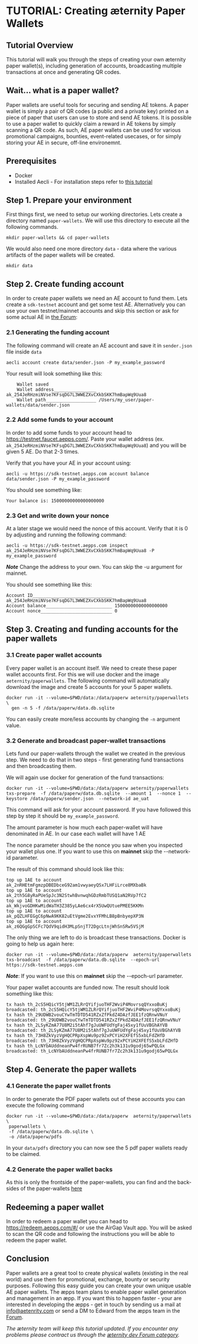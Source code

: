 # TUTORIAL: Creating æternity Paper Wallets

## Tutorial Overview
This tutorial will walk you through the steps of creating your own æternity paper wallet(s), including generation of accounts, broadcasting multiple transactions at once and generating QR codes.

## Wait... what is a paper wallet?
Paper wallets are useful tools for securing and sending AE tokens. A paper wallet is simply a pair of QR codes (a public and a private key) printed on a piece of paper that users can use to store and send AE tokens. It is possible to use a paper wallet to quickly claim a reward in AE tokens by simply scanning a QR code. As such, AE paper wallets can be used for various promotional campaigns, bounties, event-related usecases, or for simply storing your AE in secure, off-line environemnt.

## Prerequisites
- Docker
- Installed Aecli - For installation steps refer to [this tutorial](account-creation-in-ae-cli.md#installing-aecli)

## Step 1. Prepare your environment

First things first, we need to setup our working directories. Lets create a directory named `paper-wallets`. We will use this directory to execute all the following commands.
```
mkdir paper-wallets && cd paper-wallets
```

We would also need one more directory `data` - data where the various artifacts of the paper wallets will be created.
```
mkdir data
```

## Step 2. Create funding account
In order to create paper wallets we need an AE account to fund them. Lets create a `sdk-testnet` account and get some test AE. Alternatively you can use your own testnet/mainnet accounts and skip this section or ask for some actual AE in [the Forum](https://forum.aeternity.com/t/get-some-aettos-for-testing-purposes/1754): 

### 2.1 Generating the funding account
The following command will create an AE account and save it in `sender.json` file inside `data`
```
aecli account create data/sender.json -P my_example_password
```

Your result will look something like this:
```
    Wallet saved
    Wallet address________________ ak_254JeRHzmiNVse7KFsqDG7L3WWEZXvCXkbSKK7hmBapWq9Uua8
    Wallet path___________________ /Users/my_user/paper-wallets/data/sender.json
```

### 2.2 Add some funds to your account
In order to add some funds to your account head to https://testnet.faucet.aepps.com/. Paste your wallet address (ex. `ak_254JeRHzmiNVse7KFsqDG7L3WWEZXvCXkbSKK7hmBapWq9Uua8`) and you will be given 5 AE. Do that 2-3 times.

Verify that you have your AE in your account using:
```
aecli -u https://sdk-testnet.aepps.com account balance data/sender.json -P my_example_password
```

You should see something like:
```
Your balance is: 15000000000000000000
```

### 2.3 Get and write down your nonce
At a later stage we would need the nonce of this account. Verify that it is 0 by adjusting and running the following command:
```
aecli -u https://sdk-testnet.aepps.com inspect ak_254JeRHzmiNVse7KFsqDG7L3WWEZXvCXkbSKK7hmBapWq9Uua8 -P my_example_password
```

***Note*** Change the address to your own. You can skip the -u argument for mainnet.

You should see something like this:
```
Account ID______________________________ ak_254JeRHzmiNVse7KFsqDG7L3WWEZXvCXkbSKK7hmBapWq9Uua8
Account balance_________________________ 15000000000000000000
Account nonce___________________________ 0
```

## Step 3. Creating and funding accounts for the paper wallets
### 3.1 Create paper wallet accounts
Every paper wallet is an account itself. We need to create these paper wallet accounts first. For this we will use docker and the image `aeternity/paperwallets`. The following command will automatically download the image and create 5 accounts for your 5 paper wallets.

```
docker run -it --volume=$PWD/data:/data/paperw aeternity/paperwallets \
  gen -n 5 -f /data/paperw/data.db.sqlite
```

You can easily create more/less accounts by changing the `-n` argument value.

### 3.2 Generate and broadcast paper-wallet transactions
Lets fund our paper-wallets through the wallet we created in the previous step. We need to do that in two steps - first generating fund transactions and then broadcasting them.

We will again use docker for generation of the fund transactions:
```
docker run -it --volume=$PWD/data:/data/paperw aeternity/paperwallets  txs-prepare  -f /data/paperw/data.db.sqlite  --amount 1  --nonce 1  --keystore /data/paperw/sender.json  --network-id ae_uat
```

This command will ask for your account password. If you have followed this step by step it should be `my_example_password`.

The amount parameter is how much each paper-wallet will have denominated in AE. In our case each wallet will have 1 AE

The nonce parameter should be the nonce you saw when you inspected your wallet plus one. If you want to use this on **mainnet** skip the --network-id parameter.

The result of this command should look like this:
```
top up 1AE to account ak_2nRHEtmFgmzpDBEDbceG92am1vwyaeyQSx7LHFiLrce8MXbaBk
top up 1AE to account ak_2th5G8yRaPUeSpJc3N2StwhBvnwqhGDzRmbTUSQ1aN2RVp7fC2
top up 1AE to account ak_WkjvoGDHKwMidWaTH3Z385yLAe6cx4rX5UwQUtuePMEE5KKMn
top up 1AE to account ak_pQZLHFEGgC6pNwA9KK82uEtVgme2EvxYFMhLB8pBnbyepXP3N
top up 1AE to account ak_z6QGgGpSCFc7QdV9qidH3MLpSnjT72DgcLtnjWhSnSRw5VSjM
```

The only thing we are left to do is broadcast these transactions. Docker is going to help us again here:

```
docker run -it --volume=$PWD/data:/data/paperw  aeternity/paperwallets  txs-broadcast  -f /data/paperw/data.db.sqlite  --epoch-url https://sdk-testnet.aepps.com
```

***Note***: If you want to use this on **mainnet** skip the --epoch-url parameter.

Your paper wallet accounts are funded now. The result should look something like this:

```
tx hash th_2cS5HQicY5tjWM1ZLRrQYifjuoTHF2WviP4MovrsqQYxxoBuKj broadcasted: th_2cS5HQicY5tjWM1ZLRrQYifjuoTHF2WviP4MovrsqQYxxoBuKj
tx hash th_29UDWB2vouCYwTmTDTD541RZxZfPkdZ4DAzfJEE1fzQRnwVNuY broadcasted: th_29UDWB2vouCYwTmTDTD541RZxZfPkdZ4DAzfJEE1fzQRnwVNuY
tx hash th_2LSyKZmA77U8M2i5tAhf7gJuUWFUdYgFaj45xy1fUuVBGhAYVB broadcasted: th_2LSyKZmA77U8M2i5tAhf7gJuUWFUdYgFaj45xy1fUuVBGhAYVB
tx hash th_73H8ZkVyzVgHQCPRpXspWu9pz92xPCYiH2XFEfS5xbLFdZHfD broadcasted: th_73H8ZkVyzVgHQCPRpXspWu9pz92xPCYiH2XFEfS5xbLFdZHfD
tx hash th_LcNYbAUddneanPw4frRUNB7fr7Zc2h3k131u9godj65wPQLGx broadcasted: th_LcNYbAUddneanPw4frRUNB7fr7Zc2h3k131u9godj65wPQLGx
```

## Step 4. Generate the paper wallets

### 4.1 Generate the paper wallet fronts
In order to generate the PDF paper wallets out of these accounts you can execute the following command
```
docker run -it --volume=$PWD/data:/data/paperw  aeternity/paperwallets \
 paperwallets \
 -f /data/paperw/data.db.sqlite \
 -o /data/paperw/pdfs
```

In your `data/pdfs` directory you can now see the 5 pdf paper wallets ready to be claimed.

### 4.2 Generate the paper wallet backs
As this is only the frontside of the paper-wallets, you can find and the back-sides of the paper-wallets [here](https://github.com/aeternity/tool-paperwallets/raw/master/assets/paper-wallet-back.pdf)

## Redeeming a paper wallet
In order to redeem a paper wallet you can head to https://redeem.aepps.com/#/ or use the AirGap Vault app. You will be asked to scan the QR code and following the instructions you will be able to redeem the paper wallet.

## Conclusion
Paper wallets are a great tool to create physical wallets (existing in the real world) and use them for promotional, exchange, bounty or security purposes. Following this easy guide you can create your own unique usable AE paper wallets. The æpps team plans to enable paper wallet generation and management in an æpp. If you want this to happen faster - your are interested in developing the æpps - get in touch by sending us a mail at info@aetenrity.com or send a DM to Edward from the æpps team in the [Forum](https://forum.aeternity.com/u/edward.dikgale/summary).

*The æternity team will keep this tutorial updated. If you encounter any problems please contract us through the [æternity dev Forum category](https://forum.aeternity.com/c/development).*
